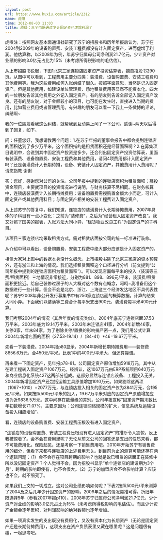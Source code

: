 ```yaml
---
layout: post
url: https://www.huxiu.com/article/2312
name: 虎嗅
time: 2012-08-03 11:03
title: 质疑：苏宁电器通过少计固定资产虚增利润？
---
```

虎嗅注：按照网友基本面通讯社研究了苏宁的招股书和历年年报后认为，苏宁在2004到2009年的设备购置费、安装工程费都没有计入固定资产，进而虚增了利润。他估算称，以2008年为例，年苏宁归属母公司净利润21.7亿元，少计资产对业绩的影响3.0亿元占比为15%（未考虑所得税影响的毛估估）。

从上市招股书说起，下图1北京三家连锁店固定资产投资估算表，摘自招股书290页。从图中可以看到，工程费用主要分四类：装潢费、设备购置费、安装工程费和其他费用等。我为这些费用如何入账纠结了很久。按照字面意思，当然是记入固定资产。但是其他费用，如建设单位管理费、场地租赁费用等显然不能资本化。四大的一位朋友告诉其他费用之外记入固定资产。有的朋友则告诉全部记入固定资产改良。还有的朋友说，对于金额较小的项目，也可能在发生时，直接进入当期的费用，比如营业费用或者管理费用。有兴趣的朋友可以看一下我上一条微博的评论。纠结啊~

我的一位朋友看我这么纠结，就帮我到互动易上问了一下公司。感谢~两天以后得到了回复，如下。

问：任董您好，我想请教两个问题：1.在苏宁年报的董事会报告中都会提到连锁店的面积达到了多少万平米，这个面积指的是租赁面积还是经营面积啊？2.在募集项目说明中，会说到其中固定资产投资是多少，还会列出固定资产投资估算表，里面有装潢费、设备购置费、安装工程费和其他费用，请问4项费用都计入固定资产吗？还是装潢费计入长期待摊，设备、安装计入固定资产，其他费用计入费用呢？请您指教 谢谢

答：您好，感谢您对公司的关注。公司年报中提到的连锁店面积为租赁面积；募投资金项目，主要就项目的投资情况进行说明，与财务核算不尽相同。在财务核算中，连锁店装潢费计入长期待摊费用；设备购置费需视购置金额大小而定，可计入固定资产或其他费用科目；与固定资产相关的安装工程费计入固定资产。

从上述苏宁的答复中，我们知道，连锁店的装潢费计入长期待摊费用，2007年具体的子科目有一点小变化：之前为“装修费”，之后为“经营租入固定资产改良”。我又对照了国美的报表，入账方法大同小异，“租赁物业改良工程”为固定资产的子科目。

该项目三家连锁店均采取租赁方式，需对租赁店面按公司的统一标准进行装修。

从介绍中可以看出，设备购置费、安装工程费中绝大部分应该是计入固定资产的。

相信大家对上图中的数据本身没什么概念。上市招股书除了北京三家店的资本预算外，还有浙江和上海的情况。我们选择租赁面积这个口径进行分析（前文提到“公司年报中提到的连锁店面积为租赁面积”）。可以发现店面每平米的投入（装潢等三费/租赁面积）三地情况非常接近，分别为881、898、896元/平米，装潢费/租赁面积更接近。给自己装修过房子的人大概对这个数有点概念，呵呵~我准备用这个数据进行一些计算。但会不会是北京、浙江、上海这三个经济发达地区不具代表性呢？苏宁2008年非公开发行募集书中有250家连锁店面的概算数据。计算的结果大同小异。下面我们以装潢等三费合计每平米支出900元，装潢费每平米400元计算。

我们考察2004年的情况（其后年度的情况类似）。2004年底苏宁连锁店面37.53万平米，2003年底为19.14万平米。2003年末连锁店41家，2004年新增46家，关停3家，年末84家。为了剔除关停/置换的影响搞严密一点，我们用公式计算2004年新增店面的面积（37.53-19.14）/（84-41）*46=19.67万平米。

先看一下装潢费。2004年报p80显示，2004年新增长期待摊费用——装修费8856.6万元，合450元/平米。比表1中的400元/平米大，但还算靠谱。

再来看一下固定资产，见年报p78-81。公司固定资产原值增加5918万元，其中从在建工程转入固定资产1067万元。经辨认，这1067万元由ERP系统项目640万元和商业信息化系统427这两部分组成。这部分显然与连锁店设备、工程投入无关。2004年新增固定资产还包括运输工具原值增加1010万元。如果剔除这两项（1067+1010）=2077万元，与连锁店投入相关的固定资产仅为3841万元，合195元/平米。如果按照500元/平米的投入，19.67万平米对应的固定资产原值增加应该为近9836.5万元。这中间存在数量级的差别。公司年报宣称“固定资产期末数比年初数增长71.07%，主要原因为：公司连锁网络规模的扩大，信息系统及运输设备投入相应增加”。

看，连锁店的设备购置费、安装工程费压根没有进入固定资产。

“连锁店的设备购置费、安装工程费压根没有进入固定资产”的推断令人震惊，反正我被惊着了。会不会在费用里呢？无论从前文公司的回答还是支出的性质来看，都不可能费用化。保险起见，还是考察一下销售费用吧。2010年开始苏宁有销售费用的细分，但看下来都与连锁店的上述费用无关。到目前为止的测算可能还存在两个逻辑问题：（1）会不会存在项目跨期的影响？也就是说已租赁的店面正在装修中所以没记固定资产？个人觉得不会，因为招股书显示“单个连锁店的建设期为3个月”，跨期的影响即使有，也不会很大。（2）苏宁的加盟店会不会影响计算？应该也不会，就不细究了。

如果我们上文的一切成立，这对公司业绩影响如何呢？下表2按照500元/平米测算了2004及之后几年少计固定资产的影响，2009年之后的情况类推可得。折旧年限选择5年（参看2007年报p110）。2008年苏宁归属母公司净利润21.7亿元，少计资产对业绩的影响3.0亿元占比为15%（未考虑所得税影响的毛估估）。而且少计资产金额会逐年累积，对利润影响的绝对数额也逐年增加。

如果一项真实发生的支出既没有费用化，又没有资本化为长期资产（无论是固定资产还是长期待摊费用），这项支出在资产负债表里又藏在哪里呢？这是问题很有趣，一起思考吧。

